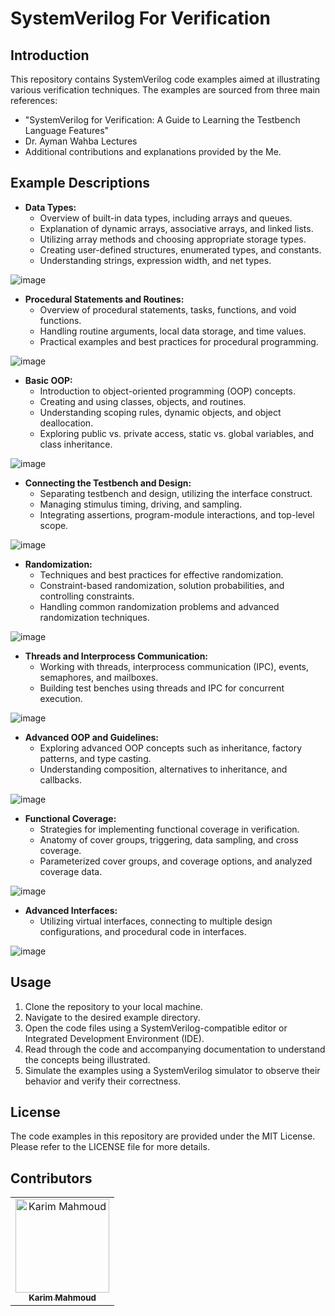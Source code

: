 # SystemVerilog For Verification

## Introduction
This repository contains SystemVerilog code examples aimed at illustrating various verification techniques. The examples are sourced from three main references: 
  - "SystemVerilog for Verification: A Guide to Learning the Testbench Language Features" 
  - Dr. Ayman Wahba Lectures
  - Additional contributions and explanations provided by the Me.

## Example Descriptions
- **Data Types:**
  - Overview of built-in data types, including arrays and queues.
  - Explanation of dynamic arrays, associative arrays, and linked lists.
  - Utilizing array methods and choosing appropriate storage types.
  - Creating user-defined structures, enumerated types, and constants.
  - Understanding strings, expression width, and net types.

![image](https://github.com/karimmahmoud22/SystemVerilog/assets/82693464/f53a6e40-e977-48c4-b8ea-a0991ef909f2)

- **Procedural Statements and Routines:**
  - Overview of procedural statements, tasks, functions, and void functions.
  - Handling routine arguments, local data storage, and time values.
  - Practical examples and best practices for procedural programming.

![image](https://github.com/karimmahmoud22/SystemVerilog/assets/82693464/473c045e-570e-4c57-bc2d-05ec618eec90)

- **Basic OOP:**
  - Introduction to object-oriented programming (OOP) concepts.
  - Creating and using classes, objects, and routines.
  - Understanding scoping rules, dynamic objects, and object deallocation.
  - Exploring public vs. private access, static vs. global variables, and class inheritance.

![image](https://github.com/karimmahmoud22/SystemVerilog/assets/82693464/de3884e1-15f1-4035-a2db-764f1e1b08c1)

- **Connecting the Testbench and Design:**
  - Separating testbench and design, utilizing the interface construct.
  - Managing stimulus timing, driving, and sampling.
  - Integrating assertions, program-module interactions, and top-level scope.

![image](https://github.com/karimmahmoud22/SystemVerilog/assets/82693464/33015cc7-48bc-4a94-9332-38f5e40103da)

- **Randomization:**
  - Techniques and best practices for effective randomization.
  - Constraint-based randomization, solution probabilities, and controlling constraints.
  - Handling common randomization problems and advanced randomization techniques.

![image](https://github.com/karimmahmoud22/SystemVerilog/assets/82693464/c60faa21-6ec3-4fe6-b7a5-b67093c04a2e)

- **Threads and Interprocess Communication:**
  - Working with threads, interprocess communication (IPC), events, semaphores, and mailboxes.
  - Building test benches using threads and IPC for concurrent execution.

![image](https://github.com/karimmahmoud22/SystemVerilog/assets/82693464/6ca30051-b249-4e93-9715-552de0d7bf56)

- **Advanced OOP and Guidelines:**
  - Exploring advanced OOP concepts such as inheritance, factory patterns, and type casting.
  - Understanding composition, alternatives to inheritance, and callbacks.

![image](https://github.com/karimmahmoud22/SystemVerilog/assets/82693464/7800722b-8adf-4f88-8c6e-262c6f8b33bd)

- **Functional Coverage:**
  - Strategies for implementing functional coverage in verification.
  - Anatomy of cover groups, triggering, data sampling, and cross coverage.
  - Parameterized cover groups, and coverage options, and analyzed coverage data.

![image](https://github.com/karimmahmoud22/SystemVerilog/assets/82693464/cc8c9fdf-5243-4a4c-9f96-8799a1866222)

- **Advanced Interfaces:**
  - Utilizing virtual interfaces, connecting to multiple design configurations, and procedural code in interfaces.

![image](https://github.com/karimmahmoud22/SystemVerilog/assets/82693464/45a314ca-8319-4c25-a176-7ef0d19781b9)

## Usage
1. Clone the repository to your local machine.
2. Navigate to the desired example directory.
3. Open the code files using a SystemVerilog-compatible editor or Integrated Development Environment (IDE).
4. Read through the code and accompanying documentation to understand the concepts being illustrated.
5. Simulate the examples using a SystemVerilog simulator to observe their behavior and verify their correctness.

## License
The code examples in this repository are provided under the MIT License. Please refer to the LICENSE file for more details.

## Contributors
<table>
  <tr>
    <td align="center">
    <a href="https://github.com/karimmahmoud22" target="_black">
    <img src="https://avatars.githubusercontent.com/u/82693464?v=4" width="150px;" alt="Karim Mahmoud"/>
    <br />
    <sub><b>Karim Mahmoud</b></sub></a>
    </td>
  </tr>
 </table>
